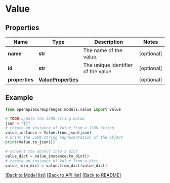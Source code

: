 # Value


## Properties

Name | Type | Description | Notes
------------ | ------------- | ------------- | -------------
**name** | **str** | The name of the value. | [optional] 
**id** | **str** | The unique identifier of the value. | [optional] 
**properties** | [**ValueProperties**](ValueProperties.md) |  | [optional] 

## Example

```python
from openapiazureipranges.models.value import Value

# TODO update the JSON string below
json = "{}"
# create an instance of Value from a JSON string
value_instance = Value.from_json(json)
# print the JSON string representation of the object
print(Value.to_json())

# convert the object into a dict
value_dict = value_instance.to_dict()
# create an instance of Value from a dict
value_form_dict = value.from_dict(value_dict)
```
[[Back to Model list]](../README.md#documentation-for-models) [[Back to API list]](../README.md#documentation-for-api-endpoints) [[Back to README]](../README.md)


